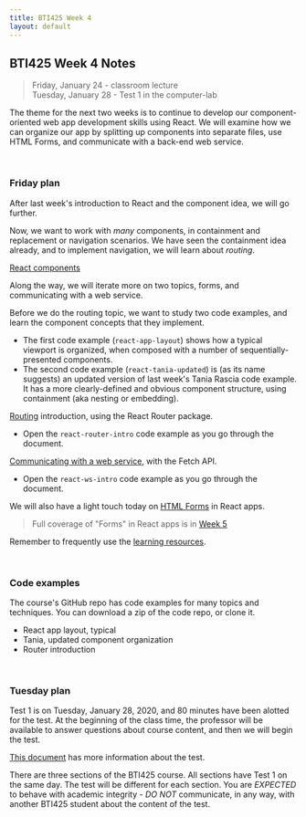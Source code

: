 ```yaml
---
title: BTI425 Week 4
layout: default
---
```


## BTI425 Week 4 Notes

> Friday, January 24 - classroom lecture  
> Tuesday, January 28 - Test 1 in the computer-lab 

The theme for the next two weeks is to continue to develop our component-oriented web app development skills using React.  We will examine how we can organize our app by splitting up components into separate files, use HTML Forms, and communicate with a back-end web service.

<br>

### Friday plan

After last week's introduction to React and the component idea, we will go further. 

Now, we want to work with *many* components, in containment and replacement or navigation scenarios. We have seen the containment idea already, and to implement navigation, we will learn about *routing*. 

[React components](react-components)  

Along the way, we will iterate more on two topics, forms, and communicating with a web service. 

Before we do the routing topic, we want to study two code examples, and learn the component concepts that they implement.  
* The first code example (`react-app-layout`) shows how a typical viewport is organized, when composed with a number of sequentially-presented components.  
* The second code example (`react-tania-updated`) is (as its name suggests) an updated version of last week's Tania Rascia code example. It has a more clearly-defined and obvious component structure, using containment (aka nesting or embedding). 

[Routing](react-routing) introduction, using the React Router package.  
* Open the `react-router-intro` code example as you go through the document. 

[Communicating with a web service](react-web-service-intro), with the Fetch API.  
* Open the `react-ws-intro` code example as you go through the document. 

We will also have a light touch today on [HTML Forms](react-forms-intro) in React apps. 

> Full coverage of "Forms" in React apps is in [Week 5](week05)

Remember to frequently use the [learning resources](/resources).

<br>

### Code examples

The course's GitHub repo has code examples for many topics and techniques. You can download a zip of the code repo, or clone it. 
* React app layout, typical 
* Tania, updated component organization 
* Router introduction

<br>

### Tuesday plan

Test 1 is on Tuesday, January 28, 2020, and 80 minutes have been alotted for the test. At the beginning of the class time, the professor will be available to answer questions about course content, and then we will begin the test. 

[This document](test-success-info) has more information about the test.

There are three sections of the BTI425 course. All sections have Test 1 on the same day. The test will be different for each section. You are *EXPECTED* to behave with academic integrity - *DO NOT* communicate, in any way, with another BTI425 student about the content of the test.

<br>

